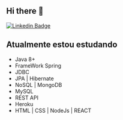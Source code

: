 ## Hi there 👋

<!---
BeneditoCarvalho/BeneditoCarvalho is a ✨ special ✨ repository because its `README.md` (this file) appears on your GitHub profile.
You can click the Preview link to take a look at your changes.
--->

[![Linkedin Badge](https://img.shields.io/badge/-Benedito%20Carvalho-2233cc?style=flat-square&logo=Linkedin&logoColor=white&link=https://www.linkedin.com/in/benedito-carvalho/)](https://www.linkedin.com/in/benedito-carvalho/) 


## Atualmente estou estudando
 - Java 8+    
 - FrameWork Spring 
 - JDBC
 - JPA | Hibernate 
 - NoSQL | MongoDB
 - MySQL
 - REST API
 - Heroku
 - HTML | CSS | NodeJs | REACT

